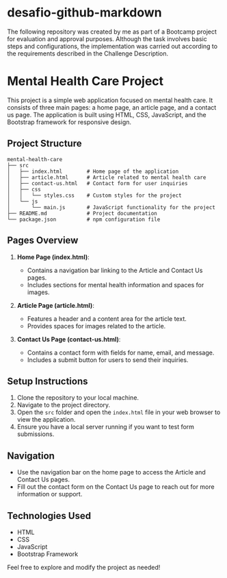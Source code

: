 # desafio-github-markdown
The following repository was created by me as part of a Bootcamp project for evaluation and approval purposes. Although the task involves basic steps and configurations, the implementation was carried out according to the requirements described in the Challenge Description.

# Mental Health Care Project

This project is a simple web application focused on mental health care. It consists of three main pages: a home page, an article page, and a contact us page. The application is built using HTML, CSS, JavaScript, and the Bootstrap framework for responsive design.

## Project Structure

```
mental-health-care
├── src
│   ├── index.html        # Home page of the application
│   ├── article.html      # Article related to mental health care
│   ├── contact-us.html   # Contact form for user inquiries
│   ├── css
│   │   └── styles.css    # Custom styles for the project
│   └── js
│       └── main.js       # JavaScript functionality for the project
├── README.md             # Project documentation
└── package.json          # npm configuration file
```

## Pages Overview

1. **Home Page (index.html)**: 
   - Contains a navigation bar linking to the Article and Contact Us pages.
   - Includes sections for mental health information and spaces for images.

2. **Article Page (article.html)**: 
   - Features a header and a content area for the article text.
   - Provides spaces for images related to the article.

3. **Contact Us Page (contact-us.html)**: 
   - Contains a contact form with fields for name, email, and message.
   - Includes a submit button for users to send their inquiries.

## Setup Instructions

1. Clone the repository to your local machine.
2. Navigate to the project directory.
3. Open the `src` folder and open the `index.html` file in your web browser to view the application.
4. Ensure you have a local server running if you want to test form submissions.

## Navigation

- Use the navigation bar on the home page to access the Article and Contact Us pages.
- Fill out the contact form on the Contact Us page to reach out for more information or support.

## Technologies Used

- HTML
- CSS
- JavaScript
- Bootstrap Framework

Feel free to explore and modify the project as needed!